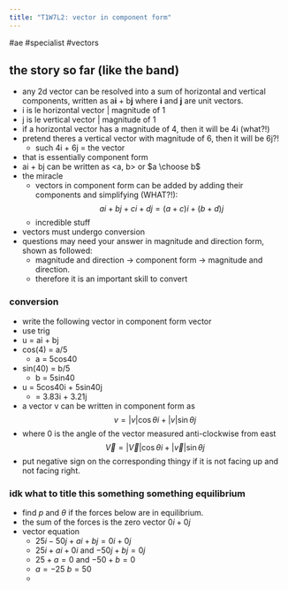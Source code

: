 ```yaml
---
title: "T1W7L2: vector in component form"
---
```

#ae #specialist #vectors 

## the story so far (like the band)
- any 2d vector can be resolved into a sum of horizontal and vertical components, written as a**i** + b**j** where **i** and **j** are unit vectors.
- i is le horizontal vector | magnitude of 1
- j is le vertical vector | magnitude of 1
- if a horizontal vector has a magnitude of 4, then it will be 4i (what?!)
- pretend theres a vertical vector with magnitude of 6, then it will be 6j?!
	- such 4i + 6j = the vector
- that is essentially component form
- ai + bj can be written as <a, b> or $a \choose b$
- the miracle
	- vectors in component form can be added by adding their components and simplifying (WHAT?!): $$ai+bj+ci+dj=(a+c)i+(b+d)j$$
	- incredible stuff
- vectors must undergo conversion
- questions may need your answer in magnitude and direction form, shown as followed:
	- magnitude and direction -> component form -> magnitude and direction.
	- therefore it is an important skill to convert
### conversion
- write the following vector in component form vector
- use trig
- u = ai + bj
- cos(4) = a/5
	- a = 5cos40
- sin(40) = b/5
	- b = 5sin40
- u = 5cos40i + 5sin40j
	- = 3.83i + 3.21j
- a vector v can be written in component form as $$v=|v|\cos \theta i+|v|\sin \theta j$$
- where 0 is the angle of the vector measured anti-clockwise from east $$\vec{V}=|\vec{V}|\cos \theta i+|\vec{v}|\sin \theta j$$
- put negative sign on the corresponding thingy if it is not facing up and not facing right.
### idk what to title this something something equilibrium
- find $p$ and $\theta$ if the forces below are in equilibrium.
- the sum of the forces is the zero vector $0i+0j$
- vector equation
	- $25i-50j+ai+bj=0i+0j$
	- $25i+ai+0i$ and $-50j+bj=0j$
	- $25+a=0$ and $-50+b =0$
	- $a=-25$ $b=50$
	- 